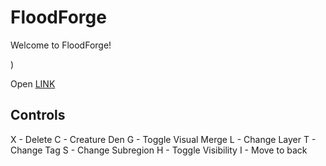 # FloodForge

Welcome to FloodForge!

)

Open [LINK](https://google.com)

## Controls

X - Delete
C - Creature Den
G - Toggle Visual Merge
L - Change Layer
T - Change Tag
S - Change Subregion
H - Toggle Visibility
I - Move to back
